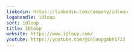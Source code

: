 ```yaml
---
linkedin: https://linkedin.com/company/idloop
logohandle: idloop
sort: idloop
title: IDloop
website: https://www.idloop.com/
youtube: https://youtube.com/@idloopgmbh1723
---
```

